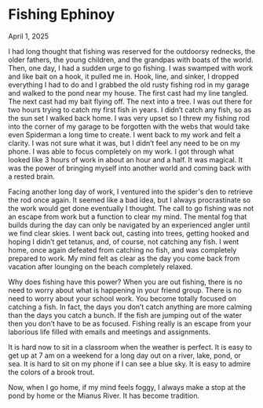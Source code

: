 # Fishing Ephinoy
April 1, 2025

I had long thought that fishing was reserved for the outdoorsy rednecks, the older fathers, the young children, and the grandpas with boats of the world. Then, one day, I had a sudden urge to go fishing. I was swamped with work and like bait on a hook, it pulled me in. Hook, line, and sinker, I dropped everything I had to do and I grabbed the old rusty fishing rod in my garage and walked to the pond near my house. The first cast had my line tangled. The next cast had my bait flying off. The next into a tree. I was out there for two hours trying to catch my first fish in years. I didn’t catch any fish, so as the sun set I walked back home. I was very upset so I threw my fishing rod into the corner of my garage to be forgotten with the webs that would take even Spiderman a long time to create. I went back to my work and felt a clarity. I was not sure what it was, but I didn’t feel any need to be on my phone. I was able to focus completely on my work. I got through what looked like 3 hours of work in about an hour and a half. It was magical. It was the power of bringing myself into another world and coming back with a rested brain.

Facing another long day of work, I ventured into the spider's den to retrieve the rod once again. It seemed like a bad idea, but I always procrastinate so the work would get done eventually I thought. The call to go fishing was not an escape from work but a function to clear my mind. The mental fog that builds during the day can only be navigated by an experienced angler until we find clear skies. I went back out, casting into trees, getting hooked and hoping I didn’t get tetanus, and, of course, not catching any fish. I went home, once again defeated from catching no fish, and was completely prepared to work. My mind felt as clear as the day you come back from vacation after lounging on the beach completely relaxed. 

Why does fishing have this power? When you are out fishing, there is no need to worry about what is happening in your friend group. There is no need to worry about your school work. You become totally focused on catching a fish. In fact, the days you don’t catch anything are more calming than the days you catch a bunch. If the fish are jumping out of the water then you don’t have to be as focused. Fishing really is an escape from your laborious life filled with emails and meetings and assignments.

It is hard now to sit in a classroom when the weather is perfect. It is easy to get up at 7 am on a weekend for a long day out on a river, lake, pond, or sea. It is hard to sit on my phone if I can see a blue sky. It is easy to admire the colors of a brook trout. 

Now, when I go home, if my mind feels foggy, I always make a stop at the pond by home or the Mianus River. It has become tradition. 
